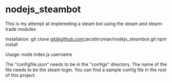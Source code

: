 nodejs_steambot
===============
This is my attempt at implemeting a steam bot using the steam and steam-trade modules

Installation:
git clone git@github.com:jacobtruman/nodejs_steambot.git
npm install

Usage:
node index.js username

The "configfile.json" needs to be in the "configs" directory. The name of the file needs to be the steam login. You can find a sample config file in the root of this project
